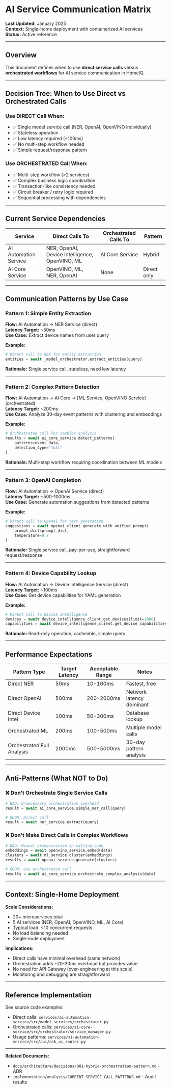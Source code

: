 # AI Service Communication Matrix

**Last Updated:** January 2025  
**Context:** Single-home deployment with containerized AI services  
**Status:** Active reference

---

## Overview

This document defines when to use **direct service calls** versus **orchestrated workflows** for AI service communication in HomeIQ.

---

## Decision Tree: When to Use Direct vs Orchestrated Calls

### Use DIRECT Call When:
- ✅ Single model service call (NER, OpenAI, OpenVINO individually)
- ✅ Stateless operation
- ✅ Low latency required (<100ms)
- ✅ No multi-step workflow needed
- ✅ Simple request/response pattern

### Use ORCHESTRATED Call When:
- ✅ Multi-step workflow (>2 services)
- ✅ Complex business logic coordination
- ✅ Transaction-like consistency needed
- ✅ Circuit breaker / retry logic required
- ✅ Sequential processing with dependencies

---

## Current Service Dependencies

| Service | Direct Calls To | Orchestrated Calls To | Pattern |
|---------|-----------------|----------------------|---------|
| AI Automation Service | NER, OpenAI, Device Intelligence, OpenVINO, ML | AI Core Service | Hybrid |
| AI Core Service | OpenVINO, ML, NER, OpenAI | None | Direct only |

---

## Communication Patterns by Use Case

### Pattern 1: Simple Entity Extraction
**Flow:** AI Automation → NER Service (direct)  
**Latency Target:** ~50ms  
**Use Case:** Extract device names from user query

**Example:**
```python
# Direct call to NER for entity extraction
entities = await _model_orchestrator.extract_entities(query)
```

**Rationale:** Single service call, stateless, need low latency

---

### Pattern 2: Complex Pattern Detection
**Flow:** AI Automation → AI Core → [ML Service, OpenVINO Service] (orchestrated)  
**Latency Target:** ~200ms  
**Use Case:** Analyze 30-day event patterns with clustering and embeddings

**Example:**
```python
# Orchestrated call for complex analysis
results = await ai_core_service.detect_patterns(
    patterns=event_data,
    detection_type="full"
)
```

**Rationale:** Multi-step workflow requiring coordination between ML models

---

### Pattern 3: OpenAI Completion
**Flow:** AI Automation → OpenAI Service (direct)  
**Latency Target:** ~500-1000ms  
**Use Case:** Generate automation suggestions from detected patterns

**Example:**
```python
# Direct call to OpenAI for text generation
suggestions = await openai_client.generate_with_unified_prompt(
    prompt_dict=prompt_dict,
    temperature=0.7
)
```

**Rationale:** Single service call, pay-per-use, straightforward request/response

---

### Pattern 4: Device Capability Lookup
**Flow:** AI Automation → Device Intelligence Service (direct)  
**Latency Target:** ~100ms  
**Use Case:** Get device capabilities for YAML generation

**Example:**
```python
# Direct call to Device Intelligence
devices = await device_intelligence_client.get_devices(limit=1000)
capabilities = await device_intelligence_client.get_device_capabilities(device_id)
```

**Rationale:** Read-only operation, cacheable, simple query

---

## Performance Expectations

| Pattern Type | Target Latency | Acceptable Range | Notes |
|-------------|----------------|------------------|-------|
| Direct NER | 50ms | 10-100ms | Fastest, free |
| Direct OpenAI | 500ms | 200-2000ms | Network latency dominant |
| Direct Device Intel | 100ms | 50-300ms | Database lookup |
| Orchestrated ML | 200ms | 100-500ms | Multiple model calls |
| Orchestrated Full Analysis | 2000ms | 500-5000ms | 30-day pattern analysis |

---

## Anti-Patterns (What NOT to Do)

### ❌ Don't Orchestrate Single Service Calls
```python
# BAD: Unnecessary orchestration overhead
result = await ai_core_service.simple_ner_call(query)

# GOOD: Direct call
result = await ner_service.extract(query)
```

### ❌ Don't Make Direct Calls in Complex Workflows
```python
# BAD: Manual orchestration in calling code
embeddings = await openvino_service.embed(data)
clusters = await ml_service.cluster(embeddings)
results = await openai_service.generate(clusters)

# GOOD: Use orchestrated call
results = await ai_core_service.orchestrate_complex_analysis(data)
```

---

## Context: Single-Home Deployment

**Scale Considerations:**
- 20+ microservices total
- 5 AI services (NER, OpenAI, OpenVINO, ML, AI Core)
- Typical load: <10 concurrent requests
- No load balancing needed
- Single-node deployment

**Implications:**
- Direct calls have minimal overhead (same network)
- Orchestration adds ~20-30ms overhead but provides value
- No need for API Gateway (over-engineering at this scale)
- Monitoring and debugging are straightforward

---

## Reference Implementation

See source code examples:
- Direct calls: `services/ai-automation-service/src/model_services/orchestrator.py`
- Orchestrated calls: `services/ai-core-service/src/orchestrator/service_manager.py`
- Usage patterns: `services/ai-automation-service/src/api/ask_ai_router.py`

---

**Related Documents:**
- `docs/architecture/decisions/001-hybrid-orchestration-pattern.md` - ADR
- `implementation/analysis/CURRENT_SERVICE_CALL_PATTERNS.md` - Audit results
